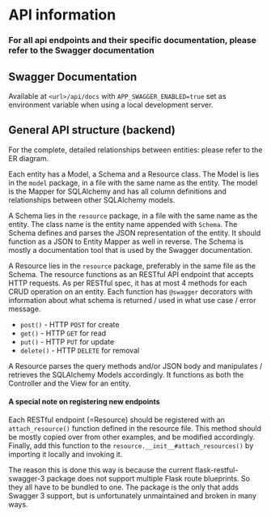 # API information

### For all api endpoints and their specific documentation, please refer to the Swagger documentation

## Swagger Documentation
Available at `<url>/api/docs` with `APP_SWAGGER_ENABLED=true` set as environment variable when using a local development server.

## General API structure (backend)
For the complete, detailed relationships between entities: please refer to the ER diagram.

Each entity has a Model, a Schema and a Resource class. The Model is lies in the `model` package, in a file with the same name as the entity.
The model is the Mapper for SQLAlchemy and has all column definitions and relationships between other SQLAlchemy models.

A Schema lies in the `resource` package, in a file with the same name as the entity. The class name is the entity name appended with `Schema`.
The Schema defines and parses the JSON representation of the entity. It should function as a JSON to Entity Mapper as well in reverse.
The Schema is mostly a documentation tool that is used by the Swagger documentation.

A Resource lies in the `resource` package, preferably in the same file as the Schema.
The resource functions as an RESTful API endpoint that accepts HTTP requests. As per RESTful spec, it has at most 4 methods for each CRUD operation on
an entity. Each function has `@swagger` decorators with information about what schema is returned / used in what use case / error message.
- `post()` - HTTP `POST` for create
- `get()` - HTTP `GET` for read
- `put()` - HTTP `PUT` for update
- `delete()` - HTTP `DELETE` for removal

A Resource parses the query methods and/or JSON body and manipulates / retrieves the SQLAlchemy Models accordingly.
It functions as both the Controller and the View for an entity.

#### A special note on registering new endpoints
Each RESTful endpoint (=Resource) should be registered with an `attach_resource()` function defined in the 
resource file. This method should be mostly copied over from other examples, and be modified accordingly. 
Finally, add this function to the `resource.__init__#attach_resources()` by importing it locally and invoking it.

The reason this is done this way is because the current flask-restful-swagger-3 package does not support multiple Flask route
blueprints. So they all have to be bundled to one. The package is the only that adds Swagger 3 support, but is unfortunately unmaintained and broken in many ways.
